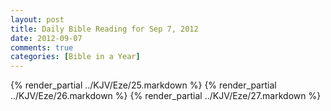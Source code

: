 ```yaml
---
layout: post
title: Daily Bible Reading for Sep 7, 2012
date: 2012-09-07
comments: true
categories: [Bible in a Year]
---
```

{% render_partial ../KJV/Eze/25.markdown %}
{% render_partial ../KJV/Eze/26.markdown %}
{% render_partial ../KJV/Eze/27.markdown %}
